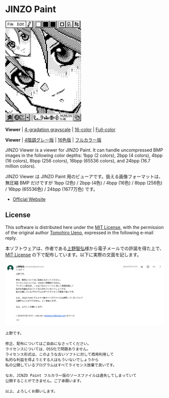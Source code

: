 # JINZO Paint

![JINZO Paint](loope.gif)

**Viewer** | [4-gradation grayscale](/../4-color) | [16-color](/../16-color) | [Full-color](/../full-color)

**Viewer** | [4階調グレー版](/../4-color) | [16色版](/../16-color) | [フルカラー版](/../full-color)

JINZO Viewer is a viewer for JINZO Paint. It can handle uncompressed BMP images in the following color depths: 1bpp (2 colors), 2bpp (4 colors), 4bpp (16 colors), 8bpp (256 colors), 16bpp (65536 colors), and 24bpp (16.7 million colors).

JINZO Viewer は JINZO Paint 用のビューアです。扱える画像フォーマットは、無圧縮 BMP だけですが 1bpp (2色) / 2bpp (4色) / 4bpp (16色) / 8bpp (256色) / 16bpp (65536色) / 24bpp (1677万色) です。

- [Official Website](http://www.tomozon.sakura.ne.jp/wince/)

## License

This software is distributed here under the [MIT License](LICENSE), with the permission of the original author [Tomohiro Ueno](http://www.tomozon.sakura.ne.jp/wince/), expressed in the following e-mail reply.

本ソフトウェアは、作者である[上野智弘](http://www.tomozon.sakura.ne.jp/wince/)様から電子メールでの許諾を得た上で、[MIT License](LICENSE) の下で配布しています。以下に実際の文面を記します。

![Official Permit](permit.png)

```
上野です。

修正、配布についてはご自由になさってください。
ライセンスについては、OSS化で問題ありません。
ライセンス形式は、このような古いソフトに対して商用利用して
私的な利益を得ようとする人はもういないでしょうから
私の公開しているプログラムはすべてライセンス放棄で良いです。

なお、JINZO Paint フルカラー版のソースファイルは遺失してしまっていて
公開することができません。ご了承願います。

以上、よろしくお願いします。
```
